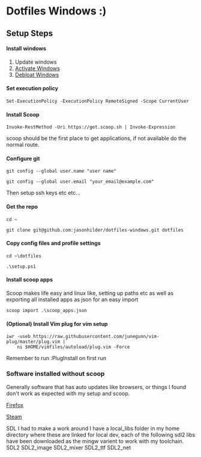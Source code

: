 # Dotfiles Windows :)

## Setup Steps

#### Install windows
1. Update windows
2. [Activate Windows](https://github.com/massgravel/Microsoft-Activation-Scriptss)
3. [Debloat Windows](https://github.com/Raphire/Win11Debloat)

#### Set execution policy
```
Set-ExecutionPolicy -ExecutionPolicy RemoteSigned -Scope CurrentUser
```

#### Install Scoop
```
Invoke-RestMethod -Uri https://get.scoop.sh | Invoke-Expression
```
scoop should be the first place to get applications, if not available do the normal route.

#### Configure git
```
git config --global user.name "user name"

git config --global user.email "your_email@example.com"
```
Then setup ssh keys etc etc...

#### Get the repo
```
cd ~

git clone git@github.com:jasonhilder/dotfiles-windows.git dotfiles
```

#### Copy config files and profile settings

```
cd ~\dotfiles

.\setup.ps1
```

#### Install scoop apps

Scoop makes life easy and linux like, setting up paths etc as well as exporting all installed apps as json for an easy import 

```
scoop import .\scoop_apps.json
```

#### (Optional) Install Vim plug for vim setup
```
iwr -useb https://raw.githubusercontent.com/junegunn/vim-plug/master/plug.vim |`
    ni $HOME/vimfiles/autoload/plug.vim -Force
```
Remember to run :PlugInstall on first run

### Software installed without scoop

Generally software that has auto updates like browsers, or things I found don't work as expected with my setup and scoop.

[Firefox](https://www.mozilla.org/en-US/firefox/developer/)

[Steam](https://store.steampowered.com/about)

SDL I had to make a work around I have a local_libs folder in my home directory where these are linked for local dev, each of the following sdl2 libs have been downloaded as the mingw varient to work with my toolchain.
SDL2
SDL2_image
SDL2_mixer
SDL2_ttf
SDL2_net

